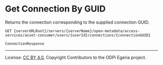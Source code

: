 <!-- SPDX-License-Identifier: CC-BY-4.0 -->
<!-- Copyright Contributors to the ODPi Egeria project. -->

# Get Connection By GUID

Returns the connection corresponding to the supplied connection GUID.

```
GET {serverURLRoot}/servers/{serverName}/open-metadata/access-services/asset-consumer/users/{userId}/connections/{connectionGUID}
```

```java
ConnectionResponse 
```

----
License: [CC BY 4.0](https://creativecommons.org/licenses/by/4.0/),
Copyright Contributors to the ODPi Egeria project.